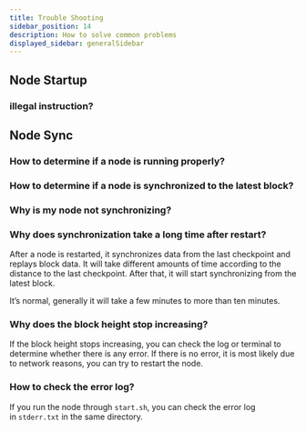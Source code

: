 ```yaml
---
title: Trouble Shooting
sidebar_position: 14
description: How to solve common problems
displayed_sidebar: generalSidebar
---
```


## Node Startup

### illegal instruction?

## Node Sync

### How to determine if a node is running properly?

### How to determine if a node is synchronized to the latest block?

### Why is my node not synchronizing?

### Why does synchronization take a long time after restart?

After a node is restarted, it synchronizes data from the last checkpoint and replays block data. It will take different amounts of time according to the distance to the last checkpoint. After that, it will start synchronizing from the latest block.

It’s normal, generally it will take a few minutes to more than ten minutes.

### Why does the block height stop increasing?

If the block height stops increasing, you can check the log or terminal to determine whether there is any error. If there is no error, it is most likely due to network reasons, you can try to restart the node.

### How to check the error log?

If you run the node through `start.sh`, you can check the error log in `stderr.txt` in the same directory.